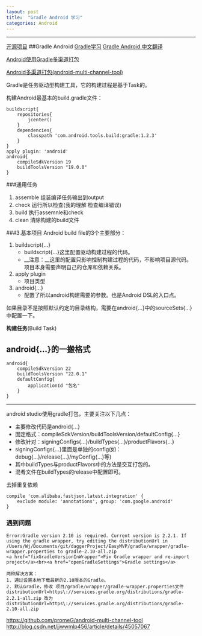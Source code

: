 ```yaml
---
layout: post
title:  "Gradle Android 学习"
categories: Android
---
```

---
[开源项目](https://github.com/Trinea/android-open-project/tree/master/繁體中文版)
##Gradle Android
[Gradle学习](http://my.oschina.net/zjzhai/blog/220028)
[Gradle Android 中文翻译](http://avatarqing.github.io/Gradle-Plugin-User-Guide-Chinese-Verision/basic_project/configuring_the_structure.html)

[Android使用Gradle多渠道打包](http://blog.csdn.net/jjwwmlp456/article/details/45057067)

[Android多渠道打包(android-multi-channel-tool)](https://github.com/promeG/android-multi-channel-tool)

Gradle是任务驱动型构建工具，它的构建过程是基于Task的。

构建Android最基本的build.gradle文件：

```
buildscript{
	repositories{
		jcenter()
	}
	dependencies{
		classpath 'com.android.tools.build:gradle:1.2.3'
	}
}
apply plugin: 'android'
android{
	compileSdkVersion 19
	buildToolsVersion "19.0.0"
}
```
###通用任务
1. assemble 组装编译任务输出到output
2. check 运行所以检查(我的理解 检查编译错误)
3. build  执行assemnle和check
4. clean 清除构建的build文件

###3.基本项目
Android build file的3个主要部分：

1. buildscript{...}    
	* buildscript{...}这里配置驱动构建过程的代码。<br>
	* __注意：__这里的配置只影响控制构建过程的代码，不影响项目源代码。项目本身需要声明自己的仓库和依赖关系。
2. apply plugin
	* 项目类型
3. android{...}
	* 配置了所以android构建需要的参数。也是Android DSL的入口点。

如果目录不是按照默认约定的目录结构，需要在android{...}中的sourceSets{...}中配置一下。

__构建任务__(Build Task)

__android{...}的一搬格式__
---
```
android{
	compileSdkVersion 22
    buildToolsVersion "22.0.1"
    defaultConfig{
    	applicationId "包名"
    }
}
```

-----
android studio使用gradle打包，主要关注以下几点：

* 主要修改代码是android{...}
* 固定格式：compileSdkVersion/buildToolsVersion/defaultConfig{...}
* 修改针对：signingConfigs{...}/buildTypes{...}/productFlavors{...}
* signingConfigs{...}里面是单独的config(如：debug{...}/release{...}/myConfig{...}等)
* 其中buildTypes与productFlavors中的方法是交互打包的。
* 混肴文件在buildTypes的release中配置即可。


去掉重复依赖

```
compile 'com.alibaba.fastjson.latest.integration' {
    exclude module: 'annotations', group: 'com.google.android'
}
```

### 遇到问题
```
Error:Gradle version 2.10 is required. Current version is 2.2.1. If using the gradle wrapper, try editing the distributionUrl in /Users/Wj/Documents/git/daggerProject/EasyMVP/gradle/wrapper/gradle-wrapper.properties to gradle-2.10-all.zip
<a href="fixGradleVersionInWrapper">Fix Gradle wrapper and re-import project</a><br><a href="openGradleSettings">Gradle settings</a>

两种解决方案：
1. 通过设置本地下载最新的2.10版本的Gradle。
2. 默认Gradle，修改 项目/gradle/wrapper/gradle-wrapper.properties文件
distributionUrl=https\://services.gradle.org/distributions/gradle-2.2.1-all.zip 改为
distributionUrl=https\://services.gradle.org/distributions/gradle-2.10-all.zip
```



https://github.com/promeG/android-multi-channel-tool
http://blog.csdn.net/jjwwmlp456/article/details/45057067









